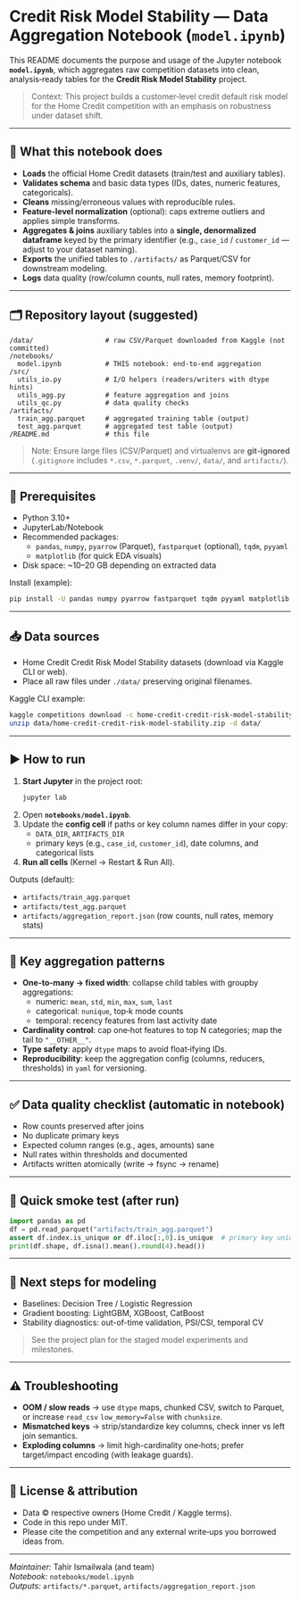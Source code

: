 # Credit Risk Model Stability — Data Aggregation Notebook (`model.ipynb`)

This README documents the purpose and usage of the Jupyter notebook **`model.ipynb`**, which aggregates raw competition datasets into clean, analysis‑ready tables for the **Credit Risk Model Stability** project.

> Context: This project builds a customer‑level credit default risk model for the Home Credit competition with an emphasis on robustness under dataset shift.

---

## 📌 What this notebook does

- **Loads** the official Home Credit datasets (train/test and auxiliary tables).
- **Validates schema** and basic data types (IDs, dates, numeric features, categoricals).
- **Cleans** missing/erroneous values with reproducible rules.
- **Feature-level normalization** (optional): caps extreme outliers and applies simple transforms.
- **Aggregates & joins** auxiliary tables into a **single, denormalized dataframe** keyed by the primary identifier (e.g., `case_id` / `customer_id` — adjust to your dataset naming).
- **Exports** the unified tables to `./artifacts/` as Parquet/CSV for downstream modeling.
- **Logs** data quality (row/column counts, null rates, memory footprint).

---

## 🗂️ Repository layout (suggested)

```
/data/                  # raw CSV/Parquet downloaded from Kaggle (not committed)
/notebooks/
  model.ipynb           # THIS notebook: end-to-end aggregation
/src/
  utils_io.py           # I/O helpers (readers/writers with dtype hints)
  utils_agg.py          # feature aggregation and joins
  utils_qc.py           # data quality checks
/artifacts/
  train_agg.parquet     # aggregated training table (output)
  test_agg.parquet      # aggregated test table (output)
/README.md              # this file
```

> Note: Ensure large files (CSV/Parquet) and virtualenvs are **git‑ignored** (`.gitignore` includes `*.csv`, `*.parquet`, `.venv/`, `data/`, and `artifacts/`).

---

## 🔧 Prerequisites

- Python 3.10+
- JupyterLab/Notebook
- Recommended packages:
  - `pandas`, `numpy`, `pyarrow` (Parquet), `fastparquet` (optional), `tqdm`, `pyyaml`
  - `matplotlib` (for quick EDA visuals)
- Disk space: ~10–20 GB depending on extracted data

Install (example):
```bash
pip install -U pandas numpy pyarrow fastparquet tqdm pyyaml matplotlib
```

---

## 📥 Data sources

- Home Credit Credit Risk Model Stability datasets (download via Kaggle CLI or web).
- Place all raw files under `./data/` preserving original filenames.

Kaggle CLI example:
```bash
kaggle competitions download -c home-credit-credit-risk-model-stability -p data/
unzip data/home-credit-credit-risk-model-stability.zip -d data/
```

---

## ▶️ How to run

1. **Start Jupyter** in the project root:
   ```bash
   jupyter lab
   ```
2. Open **`notebooks/model.ipynb`**.
3. Update the **config cell** if paths or key column names differ in your copy:
   - `DATA_DIR`, `ARTIFACTS_DIR`
   - primary keys (e.g., `case_id`, `customer_id`), date columns, and categorical lists
4. **Run all cells** (Kernel → Restart & Run All).

Outputs (default):
- `artifacts/train_agg.parquet`
- `artifacts/test_agg.parquet`
- `artifacts/aggregation_report.json` (row counts, null rates, memory stats)

---

## 🧠 Key aggregation patterns

- **One-to-many → fixed width**: collapse child tables with groupby aggregations:
  - numeric: `mean`, `std`, `min`, `max`, `sum`, `last`
  - categorical: `nunique`, top‑k mode counts
  - temporal: recency features from last activity date
- **Cardinality control**: cap one‑hot features to top N categories; map the tail to `"__OTHER__"`.
- **Type safety**: apply `dtype` maps to avoid float‑ifying IDs.
- **Reproducibility**: keep the aggregation config (columns, reducers, thresholds) in `yaml` for versioning.

---

## ✅ Data quality checklist (automatic in notebook)

- Row counts preserved after joins
- No duplicate primary keys
- Expected column ranges (e.g., ages, amounts) sane
- Null rates within thresholds and documented
- Artifacts written atomically (write → fsync → rename)

---

## 🧪 Quick smoke test (after run)

```python
import pandas as pd
df = pd.read_parquet("artifacts/train_agg.parquet")
assert df.index.is_unique or df.iloc[:,0].is_unique  # primary key uniqueness
print(df.shape, df.isna().mean().round(4).head())
```

---

## 🚀 Next steps for modeling

- Baselines: Decision Tree / Logistic Regression
- Gradient boosting: LightGBM, XGBoost, CatBoost
- Stability diagnostics: out-of-time validation, PSI/CSI, temporal CV

> See the project plan for the staged model experiments and milestones.

---

## ⚠️ Troubleshooting

- **OOM / slow reads** → use `dtype` maps, chunked CSV, switch to Parquet, or increase `read_csv` `low_memory=False` with `chunksize`.
- **Mismatched keys** → strip/standardize key columns, check inner vs left join semantics.
- **Exploding columns** → limit high-cardinality one‑hots; prefer target/impact encoding (with leakage guards).

---

## 📄 License & attribution

- Data © respective owners (Home Credit / Kaggle terms).
- Code in this repo under MIT.
- Please cite the competition and any external write‑ups you borrowed ideas from.

---

*Maintainer:* Tahir Ismailwala (and team)  
*Notebook:* `notebooks/model.ipynb`  
*Outputs:* `artifacts/*.parquet`, `artifacts/aggregation_report.json`

